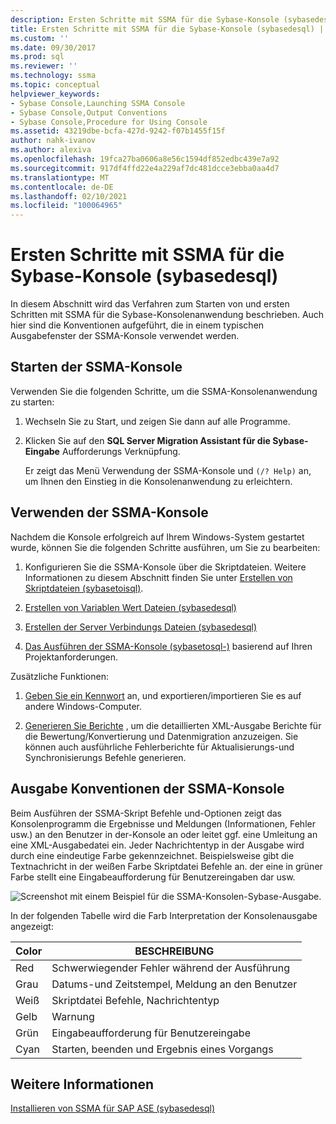 ```yaml
---
description: Ersten Schritte mit SSMA für die Sybase-Konsole (sybasedesql)
title: Ersten Schritte mit SSMA für die Sybase-Konsole (sybasedesql) | Microsoft-Dokumentation
ms.custom: ''
ms.date: 09/30/2017
ms.prod: sql
ms.reviewer: ''
ms.technology: ssma
ms.topic: conceptual
helpviewer_keywords:
- Sybase Console,Launching SSMA Console
- Sybase Console,Output Conventions
- Sybase Console,Procedure for Using Console
ms.assetid: 43219dbe-bcfa-427d-9242-f07b1455f15f
author: nahk-ivanov
ms.author: alexiva
ms.openlocfilehash: 19fca27ba0606a8e56c1594df852edbc439e7a92
ms.sourcegitcommit: 917df4ffd22e4a229af7dc481dcce3ebba0aa4d7
ms.translationtype: MT
ms.contentlocale: de-DE
ms.lasthandoff: 02/10/2021
ms.locfileid: "100064965"
---
```

# <a name="getting-started-with-the-ssma-for-sybase-console-sybasetosql"></a>Ersten Schritte mit SSMA für die Sybase-Konsole (sybasedesql)
In diesem Abschnitt wird das Verfahren zum Starten von und ersten Schritten mit SSMA für die Sybase-Konsolenanwendung beschrieben. Auch hier sind die Konventionen aufgeführt, die in einem typischen Ausgabefenster der SSMA-Konsole verwendet werden.  
  
## <a name="launching-the-ssma-console"></a>Starten der SSMA-Konsole  
Verwenden Sie die folgenden Schritte, um die SSMA-Konsolenanwendung zu starten:  
  
1.  Wechseln Sie zu Start, und zeigen Sie dann auf alle Programme.  
  
2.  Klicken Sie auf den **SQL Server Migration Assistant für die Sybase-Eingabe** Aufforderungs Verknüpfung.  
  
    Er zeigt das Menü Verwendung der SSMA-Konsole und `(/? Help)` an, um Ihnen den Einstieg in die Konsolenanwendung zu erleichtern.  
  
## <a name="using-the-ssma-console"></a>Verwenden der SSMA-Konsole  
Nachdem die Konsole erfolgreich auf Ihrem Windows-System gestartet wurde, können Sie die folgenden Schritte ausführen, um Sie zu bearbeiten:  
  
1.  Konfigurieren Sie die SSMA-Konsole über die Skriptdateien. Weitere Informationen zu diesem Abschnitt finden Sie unter [Erstellen von Skriptdateien &#40;sybasetoisql&#41;](../../ssma/sybase/creating-script-files-sybasetosql.md).  
  
2.  [Erstellen von Variablen Wert Dateien &#40;sybasedesql&#41;](../../ssma/sybase/creating-variable-value-files-sybasetosql.md)  
  
3.  [Erstellen der Server Verbindungs Dateien &#40;sybasedesql&#41;](../../ssma/sybase/creating-the-server-connection-files-sybasetosql.md)  
  
4.  [Das Ausführen der SSMA-Konsole &#40;sybasetosql-&#41;](../../ssma/sybase/executing-the-ssma-console-sybasetosql.md) basierend auf Ihren Projektanforderungen. 
  
Zusätzliche Funktionen:  
  
1.  [Geben Sie ein Kennwort](managing-passwords-sybasetosql.md) an, und exportieren/importieren Sie es auf andere Windows-Computer.  
  
2.  [Generieren Sie Berichte](generating-reports-sybasetosql.md) , um die detaillierten XML-Ausgabe Berichte für die Bewertung/Konvertierung und Datenmigration anzuzeigen. Sie können auch ausführliche Fehlerberichte für Aktualisierungs-und Synchronisierungs Befehle generieren.  
  
## <a name="ssma-console-output-conventions"></a>Ausgabe Konventionen der SSMA-Konsole  
Beim Ausführen der SSMA-Skript Befehle und-Optionen zeigt das Konsolenprogramm die Ergebnisse und Meldungen (Informationen, Fehler usw.) an den Benutzer in der-Konsole an oder leitet ggf. eine Umleitung an eine XML-Ausgabedatei ein. Jeder Nachrichtentyp in der Ausgabe wird durch eine eindeutige Farbe gekennzeichnet. Beispielsweise gibt die Textnachricht in der weißen Farbe Skriptdatei Befehle an. der eine in grüner Farbe stellt eine Eingabeaufforderung für Benutzereingaben dar usw.  
  
![Screenshot mit einem Beispiel für die SSMA-Konsolen-Sybase-Ausgabe.](../../ssma/sybase/media/ssmaconsoleoutput_sybase.JPG "SSMAConsoleOutput_Sybase")  
  
In der folgenden Tabelle wird die Farb Interpretation der Konsolenausgabe angezeigt:  
  
|Color|BESCHREIBUNG|  
|---------|---------------|  
|Red|Schwerwiegender Fehler während der Ausführung|  
|Grau|Datums-und Zeitstempel, Meldung an den Benutzer|  
|Weiß|Skriptdatei Befehle, Nachrichtentyp|  
|Gelb|Warnung|  
|Grün|Eingabeaufforderung für Benutzereingabe|  
|Cyan|Starten, beenden und Ergebnis eines Vorgangs|  
  
## <a name="see-also"></a>Weitere Informationen  
[Installieren von SSMA für SAP ASE &#40;sybasedesql&#41;](../../ssma/sybase/installing-ssma-for-sybase-sybasetosql.md)  
